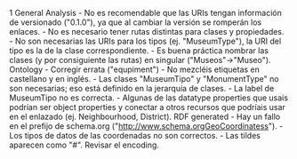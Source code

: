 1
    General
    Analysis
        - No es recomendable que las URIs tengan información de versionado ("0.1.0"), ya que al cambiar la versión se romperán los enlaces.
        - No es necesario tener rutas distintas para clases y propiedades.
        - No son necesarias las URIs para los tipos (ej. "MuseumType"), la URI del tipo es la de la clase correspondiente.
        - Es buena práctica nombrar las clases (y por consiguiente las rutas) en singular ("Museos"->"Museo").
    Ontology
        - Corregir errata ("equpiment")
        - No mezcléis etiquetas en castellano y en inglés.
        - Las clases "MuseumTipo" y "MonumentType" no son necesarias; eso está definido en la jerarquía de clases.
        - La label de MuseumTipo no es correcta.
        - Algunas de las datatype properties que usais podrían ser object properties y conectar a otros recursos que podríais usar en el enlazado (ej. Neighbourhood, District).
    RDF generated
        - Hay un fallo en el prefijo de schema.org ("http://www.schema.orgGeoCoordinatess").
        - Los tipos de datos de las coordenadas no son correctos.
        - Las tildes aparecen como "#". Revisar el encoding.
